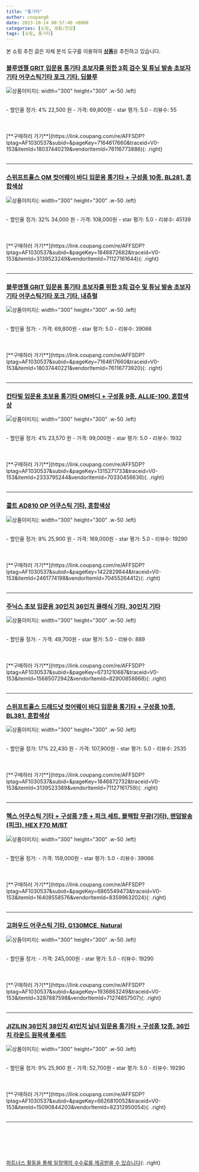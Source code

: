 ```yaml
---
title: "통기타"
author: coupang6
date: 2023-10-14 08:57:40 +0800
categories: [쇼핑, 생활/건강]
tags: [쇼핑, 통기타]
---
```


본 쇼핑 추천 글은 자체 분석 도구를 이용하여 [**상품**](https://link.coupang.com/a/bao1ui)을 추천하고 있습니다.

### [블루엔젤 GRIT 입문용 통기타 초보자를 위한 3회 검수 및 튜닝 발송 초보자기타 어쿠스틱기타 포크 기타, 딥블루](https://link.coupang.com/re/AFFSDP?lptag=AF1030537&subid=&pageKey=7164617660&traceid=V0-153&itemId=18037440219&vendorItemId=76116773886)

![상품이미지](https://thumbnail10.coupangcdn.com/thumbnails/remote/230x230ex/image/vendor_inventory/a6f8/b20f38f8498ac7e4fe3a08e1f44d5ff8f05197a57fd7fb1587c8fd7f9b2b.jpg){: width="300" height="300" .w-50 .left}


<br>
- 할인율 정가: 4%  22,500   원
- 가격: 69,800원
- star 평가: 5.0
- 리뷰수: 55
<br>
<br>
<br>
<br>
[**구매하러 가기**](https://link.coupang.com/re/AFFSDP?lptag=AF1030537&subid=&pageKey=7164617660&traceid=V0-153&itemId=18037440219&vendorItemId=76116773886){: .right}
<br>
<br>

---

### [스위프트홀스 OM 컷어웨이 바디 입문용 통기타 + 구성품 10종, BL281, 혼합색상](https://link.coupang.com/re/AFFSDP?lptag=AF1030537&subid=&pageKey=1846872682&traceid=V0-153&itemId=3139523249&vendorItemId=71127161644)

![상품이미지](https://thumbnail8.coupangcdn.com/thumbnails/remote/230x230ex/image/retail/images/2505410668958735-8c24a301-e70f-4d3d-afbc-51d1bc86172b.jpg){: width="300" height="300" .w-50 .left}


<br>
- 할인율 정가: 32%  34,000   원
- 가격: 108,000원
- star 평가: 5.0
- 리뷰수: 45139
<br>
<br>
<br>
<br>
[**구매하러 가기**](https://link.coupang.com/re/AFFSDP?lptag=AF1030537&subid=&pageKey=1846872682&traceid=V0-153&itemId=3139523249&vendorItemId=71127161644){: .right}
<br>
<br>

---

### [블루엔젤 GRIT 입문용 통기타 초보자를 위한 3회 검수 및 튜닝 발송 초보자기타 어쿠스틱기타 포크 기타, 내츄럴](https://link.coupang.com/re/AFFSDP?lptag=AF1030537&subid=&pageKey=7164617660&traceid=V0-153&itemId=18037440221&vendorItemId=76116773920)

![상품이미지](https://thumbnail8.coupangcdn.com/thumbnails/remote/230x230ex/image/vendor_inventory/4f68/e0134cf3799d5e80946e24052450ce7af0db905fd7256f5a8b3a0c172914.jpg){: width="300" height="300" .w-50 .left}


<br>
- 할인율 정가: 
- 가격: 69,800원
- star 평가: 5.0
- 리뷰수: 39066
<br>
<br>
<br>
<br>
[**구매하러 가기**](https://link.coupang.com/re/AFFSDP?lptag=AF1030537&subid=&pageKey=7164617660&traceid=V0-153&itemId=18037440221&vendorItemId=76116773920){: .right}
<br>
<br>

---

### [칸타빌 입문용 초보용 통기타 OM바디 + 구성품 9종, ALLIE-100, 혼합색상](https://link.coupang.com/re/AFFSDP?lptag=AF1030537&subid=&pageKey=1315271733&traceid=V0-153&itemId=2333795244&vendorItemId=70330456636)

![상품이미지](https://thumbnail7.coupangcdn.com/thumbnails/remote/230x230ex/image/retail/images/2420264056550-403796f0-2bad-44ed-bda4-d72d9ee5e12f.jpg){: width="300" height="300" .w-50 .left}


<br>
- 할인율 정가: 4%  23,570   원
- 가격: 99,000원
- star 평가: 5.0
- 리뷰수: 1932
<br>
<br>
<br>
<br>
[**구매하러 가기**](https://link.coupang.com/re/AFFSDP?lptag=AF1030537&subid=&pageKey=1315271733&traceid=V0-153&itemId=2333795244&vendorItemId=70330456636){: .right}
<br>
<br>

---

### [콜트 AD810 OP 어쿠스틱 기타, 혼합색상](https://link.coupang.com/re/AFFSDP?lptag=AF1030537&subid=&pageKey=1422829844&traceid=V0-153&itemId=2461774198&vendorItemId=70455264412)

![상품이미지](https://thumbnail7.coupangcdn.com/thumbnails/remote/230x230ex/image/retail/images/2828719005661929-fa19d668-b8c4-4e14-bb87-be0fd5b4b7a4.png){: width="300" height="300" .w-50 .left}


<br>
- 할인율 정가: 9%  25,900   원
- 가격: 169,000원
- star 평가: 5.0
- 리뷰수: 19290
<br>
<br>
<br>
<br>
[**구매하러 가기**](https://link.coupang.com/re/AFFSDP?lptag=AF1030537&subid=&pageKey=1422829844&traceid=V0-153&itemId=2461774198&vendorItemId=70455264412){: .right}
<br>
<br>

---

### [주닉스 초보 입문용 30인치 36인치 클래식 기타, 30인치 기타](https://link.coupang.com/re/AFFSDP?lptag=AF1030537&subid=&pageKey=6731210687&traceid=V0-153&itemId=15685072942&vendorItemId=82900858868)

![상품이미지](https://thumbnail8.coupangcdn.com/thumbnails/remote/230x230ex/image/vendor_inventory/08e6/93cf7f951f3c3b5b2403f7edfab75fb256ecf524b55e51af3126dc6a31d5.jpg){: width="300" height="300" .w-50 .left}


<br>
- 할인율 정가: 
- 가격: 49,700원
- star 평가: 5.0
- 리뷰수: 889
<br>
<br>
<br>
<br>
[**구매하러 가기**](https://link.coupang.com/re/AFFSDP?lptag=AF1030537&subid=&pageKey=6731210687&traceid=V0-153&itemId=15685072942&vendorItemId=82900858868){: .right}
<br>
<br>

---

### [스위프트홀스 드레드넛 컷어웨이 바디 입문용 통기타 + 구성품 10종, BL381, 혼합색상](https://link.coupang.com/re/AFFSDP?lptag=AF1030537&subid=&pageKey=1846872732&traceid=V0-153&itemId=3139523389&vendorItemId=71127161759)

![상품이미지](https://thumbnail6.coupangcdn.com/thumbnails/remote/230x230ex/image/retail/images/207205381276170-dd5b4346-28ec-438e-bee1-d122410f2b07.jpg){: width="300" height="300" .w-50 .left}


<br>
- 할인율 정가: 17%  22,430   원
- 가격: 107,900원
- star 평가: 5.0
- 리뷰수: 2535
<br>
<br>
<br>
<br>
[**구매하러 가기**](https://link.coupang.com/re/AFFSDP?lptag=AF1030537&subid=&pageKey=1846872732&traceid=V0-153&itemId=3139523389&vendorItemId=71127161759){: .right}
<br>
<br>

---

### [헥스 어쿠스틱 기타 + 구성품 7종 + 피크 세트, 블랙탑 무광(기타), 랜덤발송(피크), HEX F70 M/BT](https://link.coupang.com/re/AFFSDP?lptag=AF1030537&subid=&pageKey=6865549473&traceid=V0-153&itemId=16408558576&vendorItemId=83599632024)

![상품이미지](https://thumbnail7.coupangcdn.com/thumbnails/remote/230x230ex/image/retail/images/2022/10/24/14/8/1871e82d-af0d-4dba-8b76-c40ba280ea3b.jpg){: width="300" height="300" .w-50 .left}


<br>
- 할인율 정가: 
- 가격: 159,000원
- star 평가: 5.0
- 리뷰수: 39066
<br>
<br>
<br>
<br>
[**구매하러 가기**](https://link.coupang.com/re/AFFSDP?lptag=AF1030537&subid=&pageKey=6865549473&traceid=V0-153&itemId=16408558576&vendorItemId=83599632024){: .right}
<br>
<br>

---

### [고퍼우드 어쿠스틱 기타, G130MCE, Natural](https://link.coupang.com/re/AFFSDP?lptag=AF1030537&subid=&pageKey=1936863249&traceid=V0-153&itemId=3287887598&vendorItemId=71274857507)

![상품이미지](https://thumbnail6.coupangcdn.com/thumbnails/remote/230x230ex/image/retail/images/26036477544936-e355371d-b019-4c4c-8aa7-1feed52bf2a4.jpg){: width="300" height="300" .w-50 .left}


<br>
- 할인율 정가: 
- 가격: 245,000원
- star 평가: 5.0
- 리뷰수: 19290
<br>
<br>
<br>
<br>
[**구매하러 가기**](https://link.coupang.com/re/AFFSDP?lptag=AF1030537&subid=&pageKey=1936863249&traceid=V0-153&itemId=3287887598&vendorItemId=71274857507){: .right}
<br>
<br>

---

### [JIZILIN 36인치 38인치 41인치 남녀 입문용 통기타 + 구성품 12종, 36인치 라운드 원목색 풀세트](https://link.coupang.com/re/AFFSDP?lptag=AF1030537&subid=&pageKey=6626810052&traceid=V0-153&itemId=15090844203&vendorItemId=82312950054)

![상품이미지](https://thumbnail9.coupangcdn.com/thumbnails/remote/230x230ex/image/vendor_inventory/0f41/9f49c30ec07c4927eb3e879ec15c7da1af7ea461973cfeef2671a19b16f3.jpg){: width="300" height="300" .w-50 .left}


<br>
- 할인율 정가: 9%  25,900   원
- 가격: 52,700원
- star 평가: 5.0
- 리뷰수: 19290
<br>
<br>
<br>
<br>
[**구매하러 가기**](https://link.coupang.com/re/AFFSDP?lptag=AF1030537&subid=&pageKey=6626810052&traceid=V0-153&itemId=15090844203&vendorItemId=82312950054){: .right}
<br>
<br>

---
<br><br><br><br><br> [파트너스 활동을 통해 일정액의 수수료를 제공받을 수 있습니다](https://link.coupang.com/a/bao1ui){: .right}